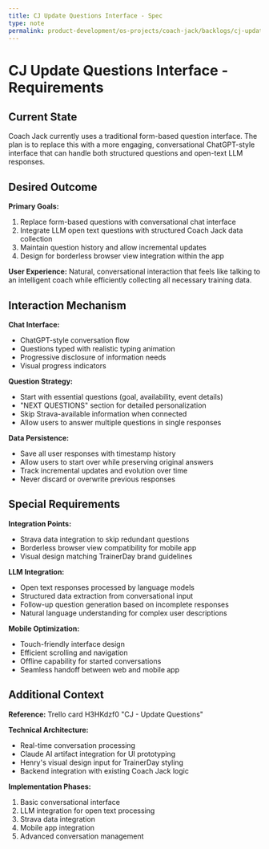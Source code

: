 ```yaml
---
title: CJ Update Questions Interface - Spec
type: note
permalink: product-development/os-projects/coach-jack/backlogs/cj-update-questions-interface-spec
---
```


# CJ Update Questions Interface - Requirements

## Current State

Coach Jack currently uses a traditional form-based question interface. The plan is to replace this with a more engaging, conversational ChatGPT-style interface that can handle both structured questions and open-text LLM responses.

## Desired Outcome  

**Primary Goals:**
1. Replace form-based questions with conversational chat interface
2. Integrate LLM open text questions with structured Coach Jack data collection
3. Maintain question history and allow incremental updates
4. Design for borderless browser view integration within the app

**User Experience:** Natural, conversational interaction that feels like talking to an intelligent coach while efficiently collecting all necessary training data.

## Interaction Mechanism

**Chat Interface:**
- ChatGPT-style conversation flow
- Questions typed with realistic typing animation
- Progressive disclosure of information needs
- Visual progress indicators

**Question Strategy:**
- Start with essential questions (goal, availability, event details)
- "NEXT QUESTIONS" section for detailed personalization
- Skip Strava-available information when connected
- Allow users to answer multiple questions in single responses

**Data Persistence:**
- Save all user responses with timestamp history
- Allow users to start over while preserving original answers
- Track incremental updates and evolution over time
- Never discard or overwrite previous responses

## Special Requirements

**Integration Points:**
- Strava data integration to skip redundant questions
- Borderless browser view compatibility for mobile app
- Visual design matching TrainerDay brand guidelines

**LLM Integration:**
- Open text responses processed by language models
- Structured data extraction from conversational input
- Follow-up question generation based on incomplete responses
- Natural language understanding for complex user descriptions

**Mobile Optimization:**
- Touch-friendly interface design
- Efficient scrolling and navigation
- Offline capability for started conversations
- Seamless handoff between web and mobile app

## Additional Context

**Reference:** Trello card H3HKdzf0 "CJ - Update Questions"

**Technical Architecture:**
- Real-time conversation processing
- Claude AI artifact integration for UI prototyping
- Henry's visual design input for TrainerDay styling
- Backend integration with existing Coach Jack logic

**Implementation Phases:**
1. Basic conversational interface
2. LLM integration for open text processing
3. Strava data integration
4. Mobile app integration
5. Advanced conversation management